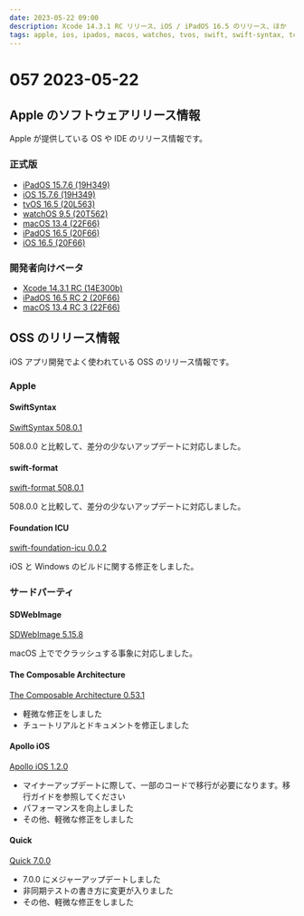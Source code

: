 ```yaml
---
date: 2023-05-22 09:00
description: Xcode 14.3.1 RC リリース、iOS / iPadOS 16.5 のリリース、ほか
tags: apple, ios, ipados, macos, watchos, tvos, swift, swift-syntax, tca, swift-format, swift-foundation-icu, apollo, aswebimage, quick
---
```

# 057 2023-05-22

## Apple のソフトウェアリリース情報

Apple が提供している OS や IDE のリリース情報です。

### 正式版

- [iPadOS 15.7.6 (19H349)](https://developer.apple.com/news/releases/?id=05182023a)
- [iOS 15.7.6 (19H349)](https://developer.apple.com/news/releases/?id=05182023b)
- [tvOS 16.5 (20L563)](https://developer.apple.com/news/releases/?id=05182023c)
- [watchOS 9.5 (20T562)](https://developer.apple.com/news/releases/?id=05182023d)
- [macOS 13.4 (22F66)](https://developer.apple.com/news/releases/?id=05182023e)
- [iPadOS 16.5 (20F66)](https://developer.apple.com/news/releases/?id=05182023f)
- [iOS 16.5 (20F66)](https://developer.apple.com/news/releases/?id=05182023g)

### 開発者向けベータ

- [Xcode 14.3.1 RC (14E300b)](https://developer.apple.com/news/releases/?id=05172023a)
- [iPadOS 16.5 RC 2 (20F66)](https://developer.apple.com/news/releases/?id=05152023a)
- [macOS 13.4 RC 3 (22F66)](https://developer.apple.com/news/releases/?id=05162023a)

## OSS のリリース情報

iOS アプリ開発でよく使われている OSS のリリース情報です。

### Apple

#### SwiftSyntax

[SwiftSyntax 508.0.1](https://github.com/apple/swift-syntax/releases/tag/508.0.1)

508.0.0 と比較して、差分の少ないアップデートに対応しました。

#### swift-format

[swift-format 508.0.1](https://github.com/apple/swift-format/releases/tag/508.0.1)

508.0.0 と比較して、差分の少ないアップデートに対応しました。


#### Foundation ICU

[swift-foundation-icu 0.0.2](https://github.com/apple/swift-foundation-icu/releases/tag/0.0.2)

iOS と Windows のビルドに関する修正をしました。

### サードパーティ

#### SDWebImage

[SDWebImage 5.15.8](https://github.com/SDWebImage/SDWebImage/releases/tag/5.15.8)

macOS 上ででクラッシュする事象に対応しました。

#### The Composable Architecture

[The Composable Architecture 0.53.1](https://github.com/pointfreeco/swift-composable-architecture/releases/tag/0.53.1)

- 軽微な修正をしました
- チュートリアルとドキュメントを修正しました

#### Apollo iOS

[Apollo iOS 1.2.0](https://github.com/apollographql/apollo-ios/releases/tag/1.2.0)

- マイナーアップデートに際して、一部のコードで移行が必要になります。移行ガイドを参照してください
- パフォーマンスを向上しました
- その他、軽微な修正をしました

#### Quick

[Quick 7.0.0](https://github.com/Quick/Quick/releases/tag/v7.0.0)

- 7.0.0 にメジャーアップデートしました
- 非同期テストの書き方に変更が入りました
- その他、軽微な修正をしました
